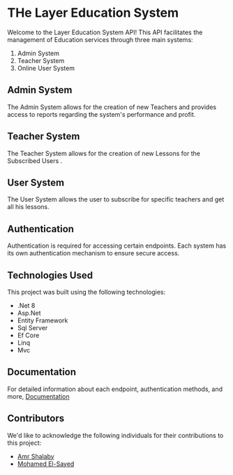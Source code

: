 # THe Layer Education System 

Welcome to the Layer Education System API! This API facilitates the management of Education services through three main systems:

1. Admin System
2. Teacher System
3. Online User System

## Admin System

The Admin System allows for the creation of new Teachers and provides access to reports regarding the system's performance and profit.

## Teacher System

The Teacher System allows for the creation of new Lessons for the Subscribed Users .

## User System

The User System allows the user to subscribe for specific teachers and get all his lessons.

## Authentication

Authentication is required for accessing certain endpoints. Each system has its own authentication mechanism to ensure secure access.

## Technologies Used

This project was built using the following technologies:

- .Net 8
- Asp.Net
- Entity Framework
- Sql Server
- Ef Core
- Linq
- Mvc

## Documentation

For detailed information about each endpoint, authentication methods, and more, [Documentation]([http://transportationsystem.somee.com/swagger/index.html](http://thelayer.runasp.net/))

## Contributors

We'd like to acknowledge the following individuals for their contributions to this project:

- [Amr Shalaby](https://github.com/amr1234567)
- [Mohamed El-Sayed](https://github.com/mhmdelsyd)
